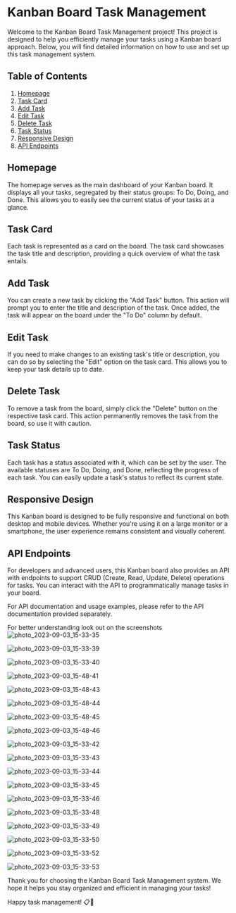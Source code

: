 
# Kanban Board Task Management

Welcome to the Kanban Board Task Management project! This project is designed to help you efficiently manage your tasks using a Kanban board approach. Below, you will find detailed information on how to use and set up this task management system.

## Table of Contents

1. [Homepage](#homepage)
2. [Task Card](#task-card)
3. [Add Task](#add-task)
4. [Edit Task](#edit-task)
5. [Delete Task](#delete-task)
6. [Task Status](#task-status)
7. [Responsive Design](#responsive-design)
8. [API Endpoints](#api-endpoints)

## Homepage

The homepage serves as the main dashboard of your Kanban board. It displays all your tasks, segregated by their status groups: To Do, Doing, and Done. This allows you to easily see the current status of your tasks at a glance.

## Task Card

Each task is represented as a card on the board. The task card showcases the task title and description, providing a quick overview of what the task entails.

## Add Task

You can create a new task by clicking the "Add Task" button. This action will prompt you to enter the title and description of the task. Once added, the task will appear on the board under the "To Do" column by default.

## Edit Task

If you need to make changes to an existing task's title or description, you can do so by selecting the "Edit" option on the task card. This allows you to keep your task details up to date.

## Delete Task

To remove a task from the board, simply click the "Delete" button on the respective task card. This action permanently removes the task from the board, so use it with caution.

## Task Status

Each task has a status associated with it, which can be set by the user. The available statuses are To Do, Doing, and Done, reflecting the progress of each task. You can easily update a task's status to reflect its current state.

## Responsive Design

This Kanban board is designed to be fully responsive and functional on both desktop and mobile devices. Whether you're using it on a large monitor or a smartphone, the user experience remains consistent and visually coherent.

## API Endpoints

For developers and advanced users, this Kanban board also provides an API with endpoints to support CRUD (Create, Read, Update, Delete) operations for tasks. You can interact with the API to programmatically manage tasks in your board.

For API documentation and usage examples, please refer to the API documentation provided separately.

For better understanding look out on the screenshots
![photo_2023-09-03_15-33-35](https://github.com/Atul88261/Kannan-Board-Task-Management/assets/142953887/659b1cb8-6074-482d-bdfa-da6a79a310d6)

![photo_2023-09-03_15-33-39](https://github.com/Atul88261/Kannan-Board-Task-Management/assets/142953887/04801f50-e633-49b8-a8d3-2cb8c35c0c9c)

![photo_2023-09-03_15-33-40](https://github.com/Atul88261/Kannan-Board-Task-Management/assets/142953887/7c54017c-ab63-45a5-a12e-937b0f923043)

![photo_2023-09-03_15-48-41](https://github.com/Atul88261/Kannan-Board-Task-Management/assets/142953887/0cca03fa-5d0d-4677-8997-b6809f7919af)

![photo_2023-09-03_15-48-43](https://github.com/Atul88261/Kannan-Board-Task-Management/assets/142953887/70b56eed-351f-4209-add9-c609b613b201)

![photo_2023-09-03_15-48-44](https://github.com/Atul88261/Kannan-Board-Task-Management/assets/142953887/8a0bfbea-37dc-4358-8f1c-fd47f2b80551)

![photo_2023-09-03_15-48-45](https://github.com/Atul88261/Kannan-Board-Task-Management/assets/142953887/eb648c79-293a-4d74-b61a-743d2bd6d07c)

![photo_2023-09-03_15-48-46](https://github.com/Atul88261/Kannan-Board-Task-Management/assets/142953887/d9a6714c-0003-464e-b4d6-06caf90fb17c)

![photo_2023-09-03_15-33-42](https://github.com/Atul88261/Kannan-Board-Task-Management/assets/142953887/dd7a7db9-b977-4dba-8e19-1f4d48e7133a)

![photo_2023-09-03_15-33-43](https://github.com/Atul88261/Kannan-Board-Task-Management/assets/142953887/988e5015-c99c-43c0-988d-c918f3470566)

![photo_2023-09-03_15-33-44](https://github.com/Atul88261/Kannan-Board-Task-Management/assets/142953887/9afab747-c550-4b84-8d27-17c053339a45)

![photo_2023-09-03_15-33-45](https://github.com/Atul88261/Kannan-Board-Task-Management/assets/142953887/86e7043b-08e2-446b-b6c0-1248c2aa38f7)

![photo_2023-09-03_15-33-46](https://github.com/Atul88261/Kannan-Board-Task-Management/assets/142953887/6a8333bd-49f7-40e7-bf52-60acee97a61d)

![photo_2023-09-03_15-33-48](https://github.com/Atul88261/Kannan-Board-Task-Management/assets/142953887/e4b8b800-3518-45a7-b2ae-9218edc5f7b0)

![photo_2023-09-03_15-33-49](https://github.com/Atul88261/Kannan-Board-Task-Management/assets/142953887/808a5fc2-1c8e-418e-abc5-a7d044484747)

![photo_2023-09-03_15-33-50](https://github.com/Atul88261/Kannan-Board-Task-Management/assets/142953887/214c2867-9b20-46ab-b53a-41189c058a08)

![photo_2023-09-03_15-33-52](https://github.com/Atul88261/Kannan-Board-Task-Management/assets/142953887/37e17190-c3d4-4a1c-980b-8a1522943078)

![photo_2023-09-03_15-33-53](https://github.com/Atul88261/Kannan-Board-Task-Management/assets/142953887/cdbae355-1a48-4445-aa56-b1e1689a0eb4)



Thank you for choosing the Kanban Board Task Management system. We hope it helps you stay organized and efficient in managing your tasks!

Happy task management! 📋🚀

